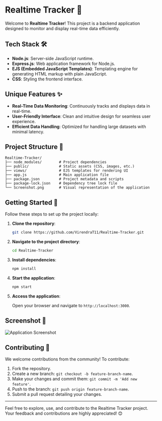# Realtime Tracker 🚀

Welcome to **Realtime Tracker**! This project is a backend application designed to monitor and display real-time data efficiently.

## Tech Stack 🛠️

- **Node.js**: Server-side JavaScript runtime.
- **Express.js**: Web application framework for Node.js.
- **EJS (Embedded JavaScript Templates)**: Templating engine for generating HTML markup with plain JavaScript.
- **CSS**: Styling the frontend interface.

## Unique Features ✨

- **Real-Time Data Monitoring**: Continuously tracks and displays data in real-time.
- **User-Friendly Interface**: Clean and intuitive design for seamless user experience.
- **Efficient Data Handling**: Optimized for handling large datasets with minimal latency.

## Project Structure 📁

```plaintext
Realtime-Tracker/
├── node_modules/        # Project dependencies
├── public/              # Static assets (CSS, images, etc.)
├── views/               # EJS templates for rendering UI
├── app.js               # Main application file
├── package.json         # Project metadata and scripts
├── package-lock.json    # Dependency tree lock file
└── Screenshot.png       # Visual representation of the application
```

## Getting Started 🚀

Follow these steps to set up the project locally:

1. **Clone the repository**:

   ```bash
   git clone https://github.com/VirendraT11/Realtime-Tracker.git
   ```

2. **Navigate to the project directory**:

   ```bash
   cd Realtime-Tracker
   ```

3. **Install dependencies**:

   ```bash
   npm install
   ```

4. **Start the application**:

   ```bash
   npm start
   ```

5. **Access the application**:

   Open your browser and navigate to `http://localhost:3000`.

## Screenshot 📸

![Application Screenshot](https://github.com/VirendraT11/Realtime-Tracker/raw/main/Screenshot.png)

## Contributing 🤝

We welcome contributions from the community! To contribute:

1. Fork the repository.
2. Create a new branch: `git checkout -b feature-branch-name`.
3. Make your changes and commit them: `git commit -m 'Add new feature'`.
4. Push to the branch: `git push origin feature-branch-name`.
5. Submit a pull request detailing your changes.


---

Feel free to explore, use, and contribute to the Realtime Tracker project. Your feedback and contributions are highly appreciated! 😊 
